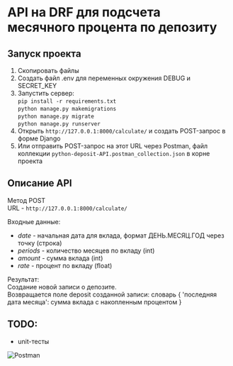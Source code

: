 # API на DRF для подсчета месячного процента по депозиту  

## Запуск проекта  
1. Скопировать файлы  
2. Создать файл .env для переменных окружения DEBUG и SECRET_KEY  
3. Запустить сервер:  
```pip install -r requirements.txt```  
```python manage.py makemigrations```  
```python manage.py migrate```  
```python manage.py runserver```   
4. Открыть `http://127.0.0.1:8000/calculate/` и создать POST-запрос в форме Django  
3. Или отправить POST-запрос на этот URL через Postman, файл коллекции `python-deposit-API.postman_collection.json` в корне проекта  

## Описание API  
Метод POST  
URL - `http://127.0.0.1:8000/calculate/`   

Входные данные:  
- *date* - начальная дата для вклада, формат ДЕНЬ.МЕСЯЦ.ГОД через точку (строка)  
- *periods* - количество месяцев по вкладу (int)  
- *amount* - сумма вклада (int)  
- *rate* - процент по вкладу (float)  
  
Результат:  
Создание новой записи о депозите.  
Возвращается поле deposit созданной записи: словарь { 'последняя дата месяца': сумма вклада с накопленным процентом }  
  
## TODO:  
- unit-тесты  


![Postman](https://s1.hostingkartinok.com/uploads/images/2022/02/14fbd20e7a7ee9f6cc5c69d9c856bf64.png)  
  
